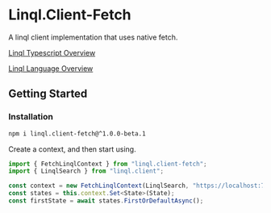 # Linql.Client-Fetch

A linql client implementation that uses native fetch. 

[Linql Typescript Overview](https://github.com/LinqlLang/Linql.Typescript)

[Linql Language Overview](https://github.com/LinqlLang/Linql)



## Getting Started 

### Installation

```bash
npm i linql.client-fetch@^1.0.0-beta.1
```

Create a context, and then start using.

```typescript
import { FetchLinqlContext } from "linql.client-fetch";
import { LinqlSearch } from "linql.client";

const context = new FetchLinqlContext(LinqlSearch, "https://localhost:7113", { this: this });
const states = this.context.Set<State>(State);
const firstState = await states.FirstOrDefaultAsync();
```
